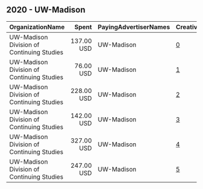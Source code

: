 ## 2020 - UW-Madison 
|OrganizationName|Spent|PayingAdvertiserNames|CreativeUrls|Impressions|Genders|AgeBrackets|CountryCodes|BillingAddresses|CandidateBallotInformation|
|:---|---:|:---|:---|---:|:---|:---|:---|:---|:---|
|UW-Madison Division of Continuing Studies|137.00 USD|UW-Madison|[0](https://www.snap.com/political-ads/asset/41ca1596bdabae87ca6fbac507792571bd980227ebb709b3002b99ad27710890?mediaType=png)|25,957||18-24|united states|"21 N Park St., 7th Floor,Madison,53715,US"||
|UW-Madison Division of Continuing Studies|76.00 USD|UW-Madison|[1](https://www.snap.com/political-ads/asset/11184f461262989d2ce6a2ca4ce79f8d23abf5ed94d8ae1a87498ea6a1e1027c?mediaType=png)|22,225||18-23|united states|"21 N Park St., 7th Floor,Madison,53715,US"|BadgersVote|
|UW-Madison Division of Continuing Studies|228.00 USD|UW-Madison|[2](https://www.snap.com/political-ads/asset/a6a096d51a7e9fa6470ae74fb433a35e5bf305aa61cd42ab2d70f194d6bac4ba?mediaType=png)|46,261||18-24|united states|"21 N Park St., 7th Floor,Madison,53715,US"||
|UW-Madison Division of Continuing Studies|142.00 USD|UW-Madison|[3](https://www.snap.com/political-ads/asset/366014e37725c5d08307b6f5e20220fcd32d176ed54eaa922a88af0e80e91b02?mediaType=png)|27,039||18-24|united states|"21 N Park St., 7th Floor,Madison,53715,US"||
|UW-Madison Division of Continuing Studies|327.00 USD|UW-Madison|[4](https://www.snap.com/political-ads/asset/e1e7152e4d5b89f9f511a5296acb34ce307b49132dada94757793c711c9470c2?mediaType=png)|63,646||18-24|united states|"21 N Park St., 7th Floor,Madison,53715,US"||
|UW-Madison Division of Continuing Studies|247.00 USD|UW-Madison|[5](https://www.snap.com/political-ads/asset/3aa05a708cb05c91e5843e656bc6332c67845349c475bf2119389040247a1a40?mediaType=png)|50,954||18-24|united states|"21 N Park St., 7th Floor,Madison,53715,US"||

